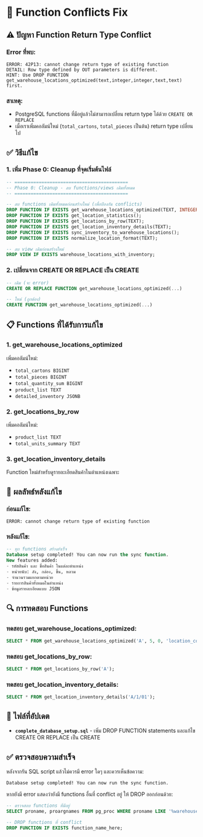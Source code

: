# 🔧 Function Conflicts Fix

## ⚠️ ปัญหา Function Return Type Conflict

### Error ที่พบ:
```
ERROR: 42P13: cannot change return type of existing function
DETAIL: Row type defined by OUT parameters is different.
HINT: Use DROP FUNCTION get_warehouse_locations_optimized(text,integer,integer,text,text) first.
```

### สาเหตุ:
- PostgreSQL functions ที่มีอยู่แล้วไม่สามารถเปลี่ยน return type ได้ด้วย `CREATE OR REPLACE`
- เมื่อเราเพิ่มคอลัมน์ใหม่ (`total_cartons`, `total_pieces` เป็นต้น) return type เปลี่ยนไป

## ✅ วิธีแก้ไข

### 1. เพิ่ม Phase 0: Cleanup ที่จุดเริ่มต้นไฟล์
```sql
-- ==========================================
-- Phase 0: Cleanup - ลบ functions/views เดิมทั้งหมด
-- ==========================================

-- ลบ functions เดิมทั้งหมดก่อนสร้างใหม่ (เพื่อป้องกัน conflicts)
DROP FUNCTION IF EXISTS get_warehouse_locations_optimized(TEXT, INTEGER, INTEGER, TEXT, TEXT);
DROP FUNCTION IF EXISTS get_location_statistics();
DROP FUNCTION IF EXISTS get_locations_by_row(TEXT);
DROP FUNCTION IF EXISTS get_location_inventory_details(TEXT);
DROP FUNCTION IF EXISTS sync_inventory_to_warehouse_locations();
DROP FUNCTION IF EXISTS normalize_location_format(TEXT);

-- ลบ view เดิมก่อนสร้างใหม่
DROP VIEW IF EXISTS warehouse_locations_with_inventory;
```

### 2. เปลี่ยนจาก CREATE OR REPLACE เป็น CREATE
```sql
-- เดิม (จะ error)
CREATE OR REPLACE FUNCTION get_warehouse_locations_optimized(...)

-- ใหม่ (ถูกต้อง)
CREATE FUNCTION get_warehouse_locations_optimized(...)
```

## 📋 Functions ที่ได้รับการแก้ไข

### 1. **get_warehouse_locations_optimized**
เพิ่มคอลัมน์ใหม่:
- `total_cartons BIGINT`
- `total_pieces BIGINT`
- `total_quantity_sum BIGINT`
- `product_list TEXT`
- `detailed_inventory JSONB`

### 2. **get_locations_by_row**
เพิ่มคอลัมน์ใหม่:
- `product_list TEXT`
- `total_units_summary TEXT`

### 3. **get_location_inventory_details**
Function ใหม่สำหรับดูรายละเอียดสินค้าในตำแหน่งเฉพาะ

## 🚀 ผลลัพธ์หลังแก้ไข

### ก่อนแก้ไข:
```
ERROR: cannot change return type of existing function
```

### หลังแก้ไข:
```sql
-- ทุก functions สร้างสำเร็จ
Database setup completed! You can now run the sync function.
New features added:
- รหัสสินค้า และ ชื่อสินค้า ในแต่ละตำแหน่ง
- หน่วยนับ: ลัง, กล่อง, ชิ้น, หลวม
- จำนวนรวมแยกตามหน่วย
- รายการสินค้าทั้งหมดในตำแหน่ง
- ข้อมูลรายละเอียดแบบ JSON
```

## 🔍 การทดสอบ Functions

### ทดสอบ get_warehouse_locations_optimized:
```sql
SELECT * FROM get_warehouse_locations_optimized('A', 5, 0, 'location_code', 'ASC');
```

### ทดสอบ get_locations_by_row:
```sql
SELECT * FROM get_locations_by_row('A');
```

### ทดสอบ get_location_inventory_details:
```sql
SELECT * FROM get_location_inventory_details('A/1/01');
```

## 📁 ไฟล์ที่อัปเดต

- **`complete_database_setup.sql`** - เพิ่ม DROP FUNCTION statements และแก้ไข CREATE OR REPLACE เป็น CREATE

## ✅ ตรวจสอบความสำเร็จ

หลังจากรัน SQL script แล้วไม่ควรมี error ใดๆ และควรเห็นข้อความ:
```
Database setup completed! You can now run the sync function.
```

หากยังมี error แสดงว่ายังมี functions อื่นที่ conflict อยู่ ให้ DROP ออกก่อนด้วย:

```sql
-- ตรวจสอบ functions ที่มีอยู่
SELECT proname, proargnames FROM pg_proc WHERE proname LIKE '%warehouse%';

-- DROP functions ที่ conflict
DROP FUNCTION IF EXISTS function_name_here;
```